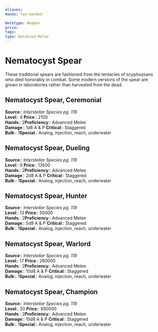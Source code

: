 ```yaml
---
aliases: 
Hands: Two-Handed

Notetype: Weapon
price: 
tags: 
type: Advanced-Melee
---
```


# Nematocyst Spear

These traditional spears are fashioned from the tentacles of scyphozoans who died honorably in combat. Some modern versions of the spear are grown in laboratories rather than harvested from the dead.  

## Nematocyst Spear, Ceremonial

**Source**:: _Interstellar Species pg. 119_  
**Level**:: 4
**Price**:: 2100  
**Hands**:: 2**Proficiency**:: Advanced Melee  
**Damage**:: 1d8 A & P
**Critical**:: Staggered  
**Bulk**:: 1**Special**:: Analog, injection, reach, underwater

## Nematocyst Spear, Dueling

**Source**:: _Interstellar Species pg. 119_  
**Level**:: 9
**Price**:: 13500  
**Hands**:: 2**Proficiency**:: Advanced Melee  
**Damage**:: 2d8 A & P
**Critical**:: Staggered  
**Bulk**:: 1**Special**:: Analog, injection, reach, underwater

## Nematocyst Spear, Hunter

**Source**:: _Interstellar Species pg. 119_  
**Level**:: 13
**Price**:: 50000  
**Hands**:: 2**Proficiency**:: Advanced Melee  
**Damage**:: 5d8 A & P
**Critical**:: Staggered  
**Bulk**:: 1**Special**:: Analog, injection, reach, underwater

## Nematocyst Spear, Warlord

**Source**:: _Interstellar Species pg. 119_  
**Level**:: 17
**Price**:: 260000  
**Hands**:: 2**Proficiency**:: Advanced Melee  
**Damage**:: 10d8 A & P
**Critical**:: Staggered  
**Bulk**:: 1**Special**:: Analog, injection, reach, underwater

## Nematocyst Spear, Champion

**Source**:: _Interstellar Species pg. 119_  
**Level**:: 20
**Price**:: 850000  
**Hands**:: 2**Proficiency**:: Advanced Melee  
**Damage**:: 15d8 A & P
**Critical**:: Staggered  
**Bulk**:: 1**Special**:: Analog, injection, reach, underwater

